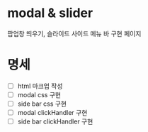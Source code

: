 # modal & slider

팝업창 띄우기, 슬라이드 사이드 메뉴 바 구현 페이지


# 명세

- [ ] html 마크업 작성
- [ ] modal css 구현
- [ ] side bar css 구현
- [ ] modal clickHandler 구현
- [ ] side bar clickHandler 구현